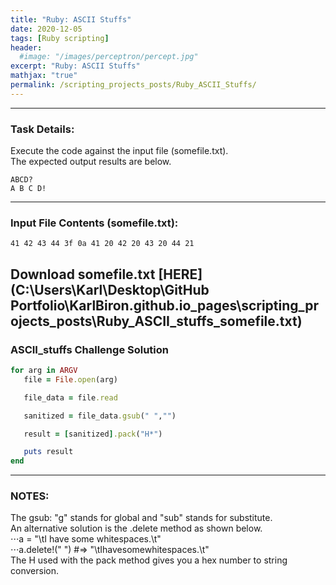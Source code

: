 ```yaml
---
title: "Ruby: ASCII Stuffs"
date: 2020-12-05
tags: [Ruby scripting]
header:
  #image: "/images/perceptron/percept.jpg"
excerpt: "Ruby: ASCII Stuffs"
mathjax: "true"
permalink: /scripting_projects_posts/Ruby_ASCII_Stuffs/
---
```


---
### Task Details:
Execute the code against the input file (somefile.txt).\
The expected output results are below.
```
ABCD?
A B C D!
```
---
### Input File Contents (somefile.txt):
```
41 42 43 44 3f 0a 41 20 42 20 43 20 44 21
```

Download somefile.txt [HERE](C:\Users\Karl\Desktop\GitHub Portfolio\KarlBiron.github.io\_pages\scripting_projects_posts\Ruby_ASCII_stuffs_somefile.txt)
---
### ASCII_stuffs Challenge Solution
```ruby
for arg in ARGV
   file = File.open(arg)

   file_data = file.read

   sanitized = file_data.gsub(" ","")

   result = [sanitized].pack("H*")

   puts result
end
```
---
### NOTES:
The gsub: "g" stands for global and "sub" stands for substitute.\
An alternative solution is the .delete method as shown below.\
⋅⋅⋅a = "\tI have some whitespaces.\t"\
⋅⋅⋅a.delete!(" ")     #=>  "\tIhavesomewhitespaces.\t"\
The H used with the pack method gives you a hex number to string conversion.

